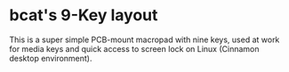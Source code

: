 # bcat's 9-Key layout

This is a super simple PCB-mount macropad with nine keys, used at work for
media keys and quick access to screen lock on Linux (Cinnamon desktop
environment).
